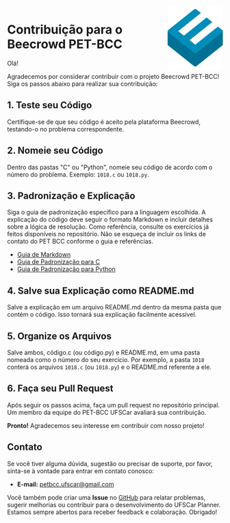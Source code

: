 <img src="https://raw.githubusercontent.com/petbccufscar/.github/main/profile/icon.png" align="right" />

# Contribuição para o Beecrowd PET-BCC

Olá!

Agradecemos por considerar contribuir com o projeto Beecrowd PET-BCC! Siga os passos abaixo para realizar sua contribuição:


## 1. Teste seu Código

Certifique-se de que seu código é aceito pela plataforma Beecrowd, testando-o no problema correspondente.

## 2. Nomeie seu Código

Dentro das pastas "C" ou "Python", nomeie seu código de acordo com o número do problema. Exemplo: `1018.c` ou `1018.py`.

## 3. Padronização e Explicação

Siga o guia de padronização específico para a linguagem escolhida. A explicação do código deve seguir o formato Markdown e incluir detalhes sobre a lógica de resolução. Como referência, consulte os exercícios já feitos disponíveis no repositório. Não se esqueça de incluir os links de contato do PET BCC conforme o guia e referências.

- [Guia de Markdown]()
- [Guia de Padronização para C](GUIA_PADRONIZACAO_C.md)
- [Guia de Padronização para Python](GUIA_PADRONIZACAO_PYTHON.md)

## 4. Salve sua Explicação como README.md

Salve a explicação em um arquivo README.md dentro da mesma pasta que contém o código. Isso tornará sua explicação facilmente acessível.

## 5. Organize os Arquivos

Salve ambos, código.c (ou código.py) e README.md, em uma pasta nomeada como o número do seu exercício. Por exemplo, a pasta `1018` conterá os arquivos `1018.c` (ou `1018.py`) e o README.md referente a ele.

## 6. Faça seu Pull Request

Após seguir os passos acima, faça um pull request no repositório principal. Um membro da equipe do PET-BCC UFSCar avaliará sua contribuição.

**Pronto!** Agradecemos seu interesse em contribuir com nosso projeto!

## Contato

Se você tiver alguma dúvida, sugestão ou precisar de suporte, por favor, sinta-se à vontade para entrar em contato conosco:

- **E-mail:** petbcc.ufscar@gmail.com

Você também pode criar uma **Issue** no [GitHub](https://github.com/petbccufscar/ufscar-planner/issues) para relatar problemas, sugerir melhorias ou contribuir para o desenvolvimento do UFSCar Planner. Estamos sempre abertos para receber feedback e colaboração. Obrigado!
